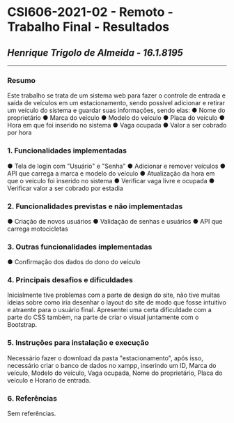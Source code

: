 # **CSI606-2021-02 - Remoto - Trabalho Final - Resultados**

## *Henrique Trigolo de Almeida - 16.1.8195*

--------------

<!-- Este documento tem como objetivo apresentar o projeto desenvolvido, considerando o que foi definido na proposta e o produto final. -->

### Resumo

Este trabalho se trata de um sistema web para fazer o controle de entrada e
saída de veículos em um estacionamento, sendo possível adicionar e retirar um
veículo do sistema e guardar suas informações, sendo elas:
● Nome do proprietário
● Marca do veículo
● Modelo do veículo
● Placa do veículo
● Hora em que foi inserido no sistema
● Vaga ocupada
● Valor a ser cobrado por hora

### 1. Funcionalidades implementadas

● Tela de login com "Usuário" e "Senha"
● Adicionar e remover veículos
● API que carrega a marca e modelo do veículo
● Atualização da hora em que o veículo foi inserido no sistema
● Verificar vaga livre e ocupada
● Verificar valor a ser cobrado por estadia  

### 2. Funcionalidades previstas e não implementadas

● Criação de novos usuários
● Validação de senhas e usuários
● API que carrega motocicletas

### 3. Outras funcionalidades implementadas

● Confirmação dos dados do dono do veículo

### 4. Principais desafios e dificuldades

Inicialmente tive problemas com a parte de design do site, não tive muitas ideias sobre como iria desenhar o layout do site de modo que fosse intuitivo e atraente para o usuário final. Apresentei uma certa dificuldade com a parte do CSS também, na parte de criar o visual juntamente com o Bootstrap.

### 5. Instruções para instalação e execução

Necessário fazer o download da pasta "estacionamento", após isso, necessário criar o banco de dados no xampp, inserindo um ID, Marca do veículo, Modelo do veículo, Vaga ocupada, Nome do proprietário, Placa do veículo e Horario de entrada.

### 6. Referências
Sem referências.
